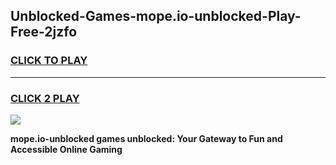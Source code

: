 
## Unblocked-Games-mope.io-unblocked-Play-Free-2jzfo
<h3>
<a href="https://premium76.site?title=mope.io-unblocked&ref=18A">CLICK TO PLAY</a></h3>
<hr>

<h3>
<a href="https://premium76.site?title=mope.io-unblocked&ref=18A">CLICK 2 PLAY</a>
  
</h3>

<a href="https://premium76.site?title=mope.io-unblocked&ref=18A"><img src="https://clearcache.store/games.png"></a>


**mope.io-unblocked games unblocked: Your Gateway to Fun and Accessible Online Gaming**

